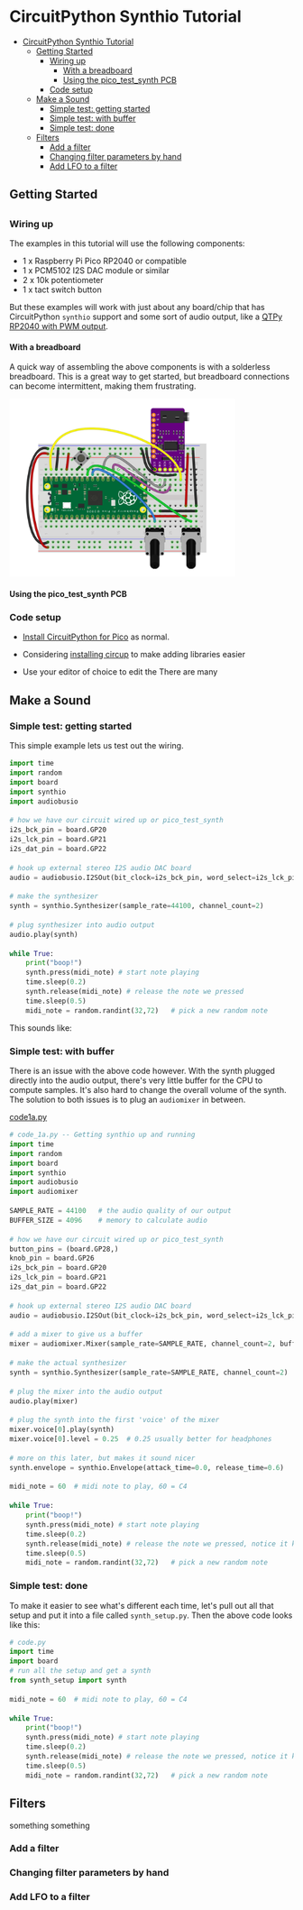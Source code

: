 

CircuitPython Synthio Tutorial
==============================

<!--ts-->
* [CircuitPython Synthio Tutorial](#circuitpython-synthio-tutorial)
   * [Getting Started](#getting-started)
      * [Wiring up](#wiring-up)
         * [With a breadboard](#with-a-breadboard)
         * [Using the pico_test_synth PCB](#using-the-pico_test_synth-pcb)
      * [Code setup](#code-setup)
   * [Make a Sound](#make-a-sound)
      * [Simple test: getting started](#simple-test-getting-started)
      * [Simple test: with buffer](#simple-test-with-buffer)
      * [Simple test: done](#simple-test-done)
   * [Filters](#filters)
      * [Add a filter](#add-a-filter)
      * [Changing filter parameters by hand](#changing-filter-parameters-by-hand)
      * [Add LFO to a filter](#add-lfo-to-a-filter)

<!-- Created by https://github.com/ekalinin/github-markdown-toc -->
<!-- Added by: tod, at: Fri Mar  7 14:46:04 PST 2025 -->

<!--te-->
      
##
## Getting Started
##

### Wiring up

The examples in this tutorial will use the following components:

- 1 x Raspberry Pi Pico RP2040 or compatible
- 1 x PCM5102 I2S DAC module or similar
- 2 x 10k potentiometer
- 1 x tact switch button

But these examples will work with just about any board/chip that has
CircuitPython `synthio` support and some sort of audio output,
like a [QTPy RP2040 with PWM output](https://github.com/todbot/qtpy_synth).


#### With a breadboard

A quick way of assembling the above components is with a solderless breadboard.
This is a great way to get started, but breadboard connections can become
intermittent, making them frustrating. 

<img src="./docs/synthio_tutorial_wiring1.png" width=400/>


#### Using the pico_test_synth PCB


### Code setup

- [Install CircuitPython for Pico](https://learn.adafruit.com/getting-started-with-raspberry-pi-pico-circuitpython/circuitpython)
as normal.

- Considering [installing circup](https://learn.adafruit.com/keep-your-circuitpython-libraries-on-devices-up-to-date-with-circup/install-circup) to make adding libraries easier

- Use your editor of choice to edit the There are many 

##
## Make a Sound


### Simple test: getting started

This simple example lets us test out the wiring.

```py
import time
import random
import board
import synthio
import audiobusio

# how we have our circuit wired up or pico_test_synth
i2s_bck_pin = board.GP20
i2s_lck_pin = board.GP21
i2s_dat_pin = board.GP22

# hook up external stereo I2S audio DAC board
audio = audiobusio.I2SOut(bit_clock=i2s_bck_pin, word_select=i2s_lck_pin, data=i2s_dat_pin)

# make the synthesizer
synth = synthio.Synthesizer(sample_rate=44100, channel_count=2)

# plug synthesizer into audio output
audio.play(synth)

while True:
    print("boop!")
    synth.press(midi_note) # start note playing
    time.sleep(0.2)
    synth.release(midi_note) # release the note we pressed
    time.sleep(0.5)
    midi_note = random.randint(32,72)   # pick a new random note
```

This sounds like:


### Simple test: with buffer

There is an issue with the above code however.
With the synth plugged directly into the audio output, there's very little buffer
for the CPU to compute samples. It's also hard to change the overall volume of
the synth. The solution to both issues is to plug an `audiomixer` in between.

[code1a.py](./code/code1a.py)
```py
# code_1a.py -- Getting synthio up and running
import time
import random
import board
import synthio
import audiobusio
import audiomixer

SAMPLE_RATE = 44100   # the audio quality of our output
BUFFER_SIZE = 4096    # memory to calculate audio 

# how we have our circuit wired up or pico_test_synth
button_pins = (board.GP28,)
knob_pin = board.GP26
i2s_bck_pin = board.GP20
i2s_lck_pin = board.GP21
i2s_dat_pin = board.GP22

# hook up external stereo I2S audio DAC board
audio = audiobusio.I2SOut(bit_clock=i2s_bck_pin, word_select=i2s_lck_pin, data=i2s_dat_pin)

# add a mixer to give us a buffer
mixer = audiomixer.Mixer(sample_rate=SAMPLE_RATE, channel_count=2, buffer_size=BUFFER_SIZE)

# make the actual synthesizer
synth = synthio.Synthesizer(sample_rate=SAMPLE_RATE, channel_count=2)

# plug the mixer into the audio output
audio.play(mixer)

# plug the synth into the first 'voice' of the mixer
mixer.voice[0].play(synth)
mixer.voice[0].level = 0.25  # 0.25 usually better for headphones

# more on this later, but makes it sound nicer
synth.envelope = synthio.Envelope(attack_time=0.0, release_time=0.6)

midi_note = 60  # midi note to play, 60 = C4

while True:
    print("boop!")
    synth.press(midi_note) # start note playing
    time.sleep(0.2)
    synth.release(midi_note) # release the note we pressed, notice it keeps sounding
    time.sleep(0.5)
    midi_note = random.randint(32,72)   # pick a new random note

```

### Simple test: done

To make it easier to see what's different each time,
let's pull out all that setup and put it into a file called
`synth_setup.py`.  Then the above code looks like this:

```py
# code.py
import time
import board
# run all the setup and get a synth
from synth_setup import synth

midi_note = 60  # midi note to play, 60 = C4

while True:
    print("boop!")
    synth.press(midi_note) # start note playing
    time.sleep(0.2)
    synth.release(midi_note) # release the note we pressed, notice it keeps sounding
    time.sleep(0.5)
    midi_note = random.randint(32,72)   # pick a new random note
```


##
## Filters


something something

### Add a filter

### Changing filter parameters by hand

### Add LFO to a filter
